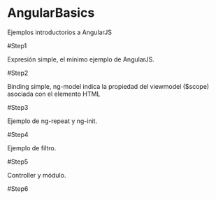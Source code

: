 # AngularBasics
Ejemplos introductorios a AngularJS

#Step1

Expresión simple, el mínimo ejemplo de AngularJS.

#Step2

Binding simple, ng-model indica la propiedad del viewmodel ($scope) asociada con el elemento HTML

#Step3

Ejemplo de ng-repeat y ng-init.

#Step4

Ejemplo de filtro.

#Step5

Controller y módulo.

#Step6